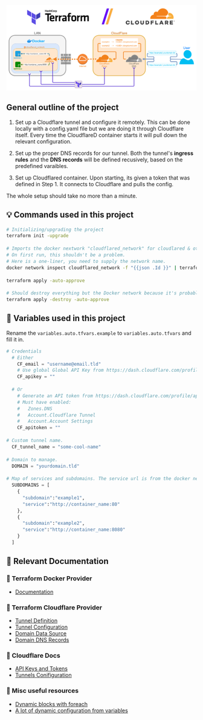 ![Header](scheme.drawio.png)

## General outline of the project

1. Set up a Cloudflare tunnel and configure it remotely.
    This can be done locally with a config.yaml file but we are doing it through Cloudflare itself. Every time the CloudflareD container starts it will pull down the relevant configuration.

2. Set up the proper DNS records for our tunnel.
    Both the tunnel's **ingress rules** and the **DNS records** will be defined recusively, based on the predefined varaibles.

3. Set up Cloudflared container.
    Upon starting, its given a token that was defined in Step 1. It connects to Cloudflare and pulls the config.

The whole setup should take no more than a minute.

## 💡 Commands used in this project
```bash
# Initializing/upgrading the project
terraform init -upgrade

# Imports the docker nextwork "cloudflared_network" for cloudlared & other containers if it exists.
# On first run, this shouldn't be a problem.
# Here is a one-liner, you need to supply the network name.
docker network inspect cloudflared_network -f "{{json .Id }}" | terraform import docker_network.cloudflared_network _

terraform apply -auto-approve

# Should destroy everything but the Docker network because it's probably used by other containers.
terraform apply -destroy -auto-approve
```

## 📝 Variables used in this project
Rename the `variables.auto.tfvars.example` to `variables.auto.tfvars` and fill it in.
```py
# Credentials
  # Either
    CF_email = "username@email.tld"
    # Use global Global API Key from https://dash.cloudflare.com/profile/api-tokens
    CF_apikey = ""

  # Or
    # Generate an API token from https://dash.cloudflare.com/profile/api-tokens
    # Must have enabled:
    #   Zones.DNS
    #   Account.Cloudflare Tunnel
    #   Account.Account Settings
    CF_apitoken = ""

# Custom tunnel name.
  CF_tunnel_name = "some-cool-name"

# Domain to manage.
  DOMAIN = "yourdomain.tld"

# Map of services and subdomains. The service url is from the docker network.
  SUBDOMAINS = [
    {
      "subdomain":"example1",
      "service":"http://container_name:80"
    },
    {
      "subdomain":"example2",
      "service":"http://container_name:8080"
    }
  ]
```

## 📖 Relevant Documentation

### 🌟 Terraform Docker Provider
* [Documentation](https://registry.terraform.io/providers/kreuzwerker/docker/latest/docs/resources/container)

### 🌟 Terraform Cloudflare Provider
* [Tunnel Definition](https://registry.terraform.io/providers/cloudflare/cloudflare/latest/docs/resources/tunnel)
* [Tunnel Configuration](https://registry.terraform.io/providers/cloudflare/cloudflare/latest/docs/resources/tunnel_config)
* [Domain Data Source](https://registry.terraform.io/providers/cloudflare/cloudflare/latest/docs/data-sources/zone)
* [Domain DNS Records](https://registry.terraform.io/providers/cloudflare/cloudflare/latest/docs/resources/record)

### 🌟 Cloudflare Docs
* [API Keys and Tokens](https://developers.cloudflare.com/fundamentals/api/get-started/create-token/)
* [Tunnels Conifiguration](https://developers.cloudflare.com/cloudflare-one/connections/connect-apps/)


### 🌟 Misc useful resources

* [Dynamic blocks with foreach](https://developer.hashicorp.com/terraform/language/expressions/dynamic-blocks)
* [A lot of dynamic configuration from variables](https://blog.gruntwork.io/terraform-tips-tricks-loops-if-statements-and-gotchas-f739bbae55f9)
